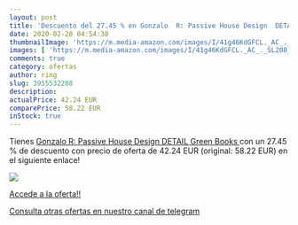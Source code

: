 ```yaml
---
layout: post
title: 'Descuento del 27.45 % en Gonzalo  R: Passive House Design  DETAIL'
date: 2020-02-28 04:54:38
thumbnailImage: 'https://m.media-amazon.com/images/I/41g46KdGFCL._AC_._SL200_.jpg'
images: [ 'https://m.media-amazon.com/images/I/41g46KdGFCL._AC_._SL200_.jpg' ]
comments: true
category: ofertas
author: ring
slug: 3955532208
description:
actualPrice: 42.24 EUR
comparePrice: 58.22 EUR
inStock: true
---
```


Tienes [Gonzalo  R: Passive House Design  DETAIL Green Books ](https://www.amazon.com/dp/3955532208/?tag=redken08-20) con un 27.45 % de descuento con precio de oferta de 42.24 EUR (original: 58.22 EUR) en el siguiente enlace!

[![](https://m.media-amazon.com/images/I/41g46KdGFCL._AC_._SL200_.jpg)](https://www.amazon.com/dp/3955532208/?tag=redken08-20)

[Accede a la oferta!!](https://www.amazon.com/dp/3955532208/?tag=redken08-20)

[Consulta otras ofertas en nuestro canal de telegram](https://t.me/s/ofertas25)
